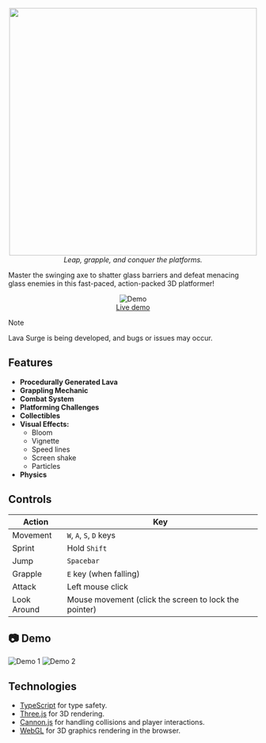 <p align="center">
  <img width="500" src="https://cloud-8jgnui9zu-hack-club-bot.vercel.app/0logo.png">
  <br>
  <i> Leap, grapple, and conquer the platforms.</i>
  <br>
</p>

Master the swinging axe to shatter glass barriers and defeat menacing glass enemies in this fast-paced, action-packed 3D platformer!

<p align="center">
	<img src="https://cloud-e925yi6jf-hack-club-bot.vercel.app/0screenshot_2025-01-31_at_22.39.45.png" alt="Demo">
	<br>
	<a href="https://lava-surge.vercel.app/">Live demo</a>
	<br>
</p>

> [!NOTE]  
> Lava Surge is being developed, and bugs or issues may occur.

## Features

- **Procedurally Generated Lava**
- **Grappling Mechanic**
- **Combat System**
- **Platforming Challenges**
- **Collectibles**
- **Visual Effects:**
  - Bloom
  - Vignette
  - Speed lines
  - Screen shake
  - Particles
- **Physics**

## Controls

| Action      | Key                                                   |
| ----------- | ----------------------------------------------------- |
| Movement    | `W`, `A`, `S`, `D` keys                               |
| Sprint      | Hold `Shift`                                          |
| Jump        | `Spacebar`                                            |
| Grapple     | `E` key (when falling)                                |
| Attack      | Left mouse click                                      |
| Look Around | Mouse movement (click the screen to lock the pointer) |

## 📷 Demo

![Demo 1](https://cloud-nke4fi17h-hack-club-bot.vercel.app/0image.png)
![Demo 2](https://cloud-6qte6jsg7-hack-club-bot.vercel.app/0image.png)

## Technologies

- [TypeScript](https://www.typescriptlang.org/) for type safety.
- [Three.js](https://threejs.org/) for 3D rendering.
- [Cannon.js](https://pmndrs.github.io/cannon-es/) for handling collisions and player interactions.
- [WebGL](https://www.khronos.org/webgl/) for 3D graphics rendering in the browser.
